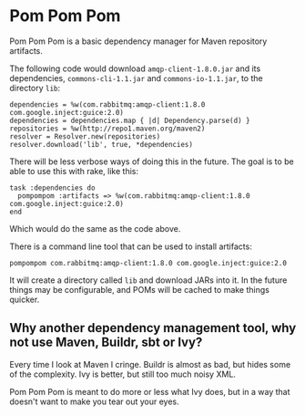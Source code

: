 # Pom Pom Pom

Pom Pom Pom is a basic dependency manager for Maven repository artifacts.

The following code would download `amqp-client-1.8.0.jar` and its dependencies, `commons-cli-1.1.jar` and `commons-io-1.1.jar`, to the directory `lib`:

    dependencies = %w(com.rabbitmq:amqp-client:1.8.0 com.google.inject:guice:2.0)
    dependencies = dependencies.map { |d| Dependency.parse(d) }
    repositories = %w(http://repo1.maven.org/maven2)
    resolver = Resolver.new(repositories)
    resolver.download('lib', true, *dependencies)
    
There will be less verbose ways of doing this in the future. The goal is to be able to use this with rake, like this:

    task :dependencies do
      pompompom :artifacts => %w(com.rabbitmq:amqp-client:1.8.0 com.google.inject:guice:2.0)
    end
    
Which would do the same as the code above.

There is a command line tool that can be used to install artifacts:

    pompompom com.rabbitmq:amqp-client:1.8.0 com.google.inject:guice:2.0
    
It will create a directory called `lib` and download JARs into it. In the future things may be configurable, and POMs will be cached to make things quicker.

## Why another dependency management tool, why not use Maven, Buildr, sbt or Ivy?

Every time I look at Maven I cringe. Buildr is almost as bad, but hides some of the complexity. Ivy is better, but still too much noisy XML.

Pom Pom Pom is meant to do more or less what Ivy does, but in a way that doesn't want to make you tear out your eyes.

